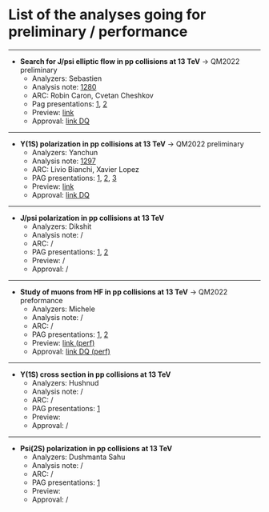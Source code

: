 # List of the analyses going for preliminary / performance


---
- **Search for J/psi elliptic flow in pp collisions at 13 TeV** &rarr; QM2022 preliminary
  - Analyzers: Sebastien
  - Analysis note: [1280](https://alice-notes.web.cern.ch/node/1280)
  - ARC: Robin Caron, Cvetan Cheshkov
  - Pag presentations: [1](https://indico.cern.ch/event/1120287/contributions/4705881/attachments/2380577/4067501/SPerrin_Analyse_PAG_280122.pdf), [2](https://indico.cern.ch/event/1123891/contributions/4717911/attachments/2384522/4074934/SPerrin_Analyse_PAG_040222.pdf)
  - Preview: [link](https://indico.cern.ch/event/1122791/contributions/4713989/attachments/2386370/4078594/SPerrin_PWG_082222.pdf)
  - Approval: [link DQ](https://indico.cern.ch/event/1123657/contributions/4757398/attachments/2403669/4111306/SPerrin_PWG_080322.pdf)
 
---

- **Y(1S) polarization in pp collisions at 13 TeV** &rarr; QM2022 preliminary
  - Analyzers: Yanchun
  - Analysis note: [1297](https://alice-notes.web.cern.ch/node/1297)
  - ARC: Livio Bianchi, Xavier Lopez
  - PAG presentations: [1](https://indico.cern.ch/event/1106532/contributions/4659662/attachments/2367201/4042653/dPAG20211217.pdf), [2](https://indico.cern.ch/event/1123891/contributions/4721504/attachments/2384694/4075402/dPAG20220204.pdf), [3](https://indico.cern.ch/event/1133107/contributions/4756039/attachments/2397690/4099940/dPAG20220225.pdf)
  - Preview: [link](https://indico.cern.ch/event/1122791/contributions/4713990/attachments/2387100/4079886/dYD20220208_DQPre.pdf)
  - Approval: [link DQ](https://indico.cern.ch/event/1123657/contributions/4757399/attachments/2403875/4111738/dYD20220308_DQApproval.pdf)
 
---

- **J/psi polarization in pp collisions at 13 TeV**
  - Analyzers: Dikshit
  - Analysis note: /
  - ARC: /
  - PAG presentations: [1](https://indico.cern.ch/event/1106532/contributions/4655204/attachments/2367115/4042226/Alice_PAG_update.pdf), [2](https://indico.cern.ch/event/1118278/contributions/4695981/attachments/2376679/4060039/alice_update21jan2022odp.pdf)
  - Preview: /
  - Approval: /
 
---

- **Study of muons from HF in pp collisions at 13 TeV** &rarr; QM2022 preformance
  - Analyzers: Michele
  - Analysis note: /
  - ARC: /
  - PAG presentations: [1](https://indico.cern.ch/event/1120287/contributions/4709981/attachments/2380590/4067511/PAG_Update.pdf), [2](https://indico.cern.ch/event/1133107/contributions/4754331/attachments/2397669/4099900/MPennisi_PAG_meeting_25_02.pdf)
  - Preview: [link (perf)](https://indico.cern.ch/event/1122791/contributions/4714006/attachments/2386621/4078958/MPennisi_DQ_meeting.pdf)
  - Approval: [link DQ (perf)](https://indico.cern.ch/event/1123657/contributions/4757400/attachments/2403714/4111406/DQMeeting_MPennisi_8_03_2022.pdf)
 
---

- **Y(1S) cross section in pp collisions at 13 TeV**
  - Analyzers: Hushnud
  - Analysis note: /
  - ARC: /
  - PAG presentations: [1](https://indico.cern.ch/event/1127549/contributions/4733104/attachments/2389551/4084669/PAG_Meeting_Feb11_2022.pdf)
  - Preview:
  - Approval: /

---

- **Psi(2S) polarization in pp collisions at 13 TeV**
  - Analyzers: Dushmanta Sahu
  - Analysis note: /
  - ARC: /
  - PAG presentations: [1](https://indico.cern.ch/event/1129819/contributions/4745536/attachments/2393691/4092405/Dushmanta-PAG-18Feb2022.pdf)
  - Preview:
  - Approval: /
